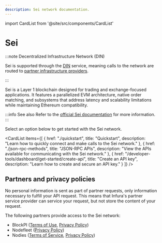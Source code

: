 ```yaml
---
description: Sei network documentation.
---
```


import CardList from '@site/src/components/CardList'

# Sei

:::note Decentralized Infrastructure Network (DIN)

Sei is supported through the [DIN](https://www.infura.io/solutions/decentralized-infrastructure-service) service,
meaning calls to the network are routed to [partner infrastructure providers](#partners-and-privacy-policies).

:::

Sei is a Layer 1 blockchain designed for trading and exchange-focused applications. It features a
parallelized EVM architecture, native order matching, and subsystems that address latency and scalability
limitations while maintaining Ethereum compatibility.

:::info See also
Refer to the [official Sei documentation](https://www.docs.sei.io/) for more information.
:::

Select an option below to get started with the Sei network.

<CardList
  items={[
    {
      href: "./quickstart",
      title: "Quickstart",
      description: "Learn how to quickly connect and make calls to the Sei network."
    },
    {
      href: "./json-rpc-methods",
      title: "JSON-RPC APIs",
      description: "View the APIs available for communicating with the Sei network."
    },
    {
      href: "/developer-tools/dashboard/get-started/create-api",
      title: "Create an API key",
      description: "Learn how to create and secure an API key."
    }
  ]}
/>

## Partners and privacy policies

No personal information is sent as part of partner requests, only information necessary to fulfill
your API request. This means that Infura's partner service provider can service your request, but not
store the content of your request.

The following partners provide access to the Sei network:
<!-- markdown-link-check-disable -->
- BlockPI ([Terms of Use](https://blockpi.io/terms-of-use), [Privacy Policy](https://blockpi.io/privacy-policy))
- Nodefleet ([Privacy Policy](https://nodefleet.org/#/privacy-policy))
- Nodies ([Terms of Service](https://www.nodies.app/tos.txt), [Privacy Policy](https://www.nodies.app/privacy.txt))
<!-- markdown-link-check-enable -->